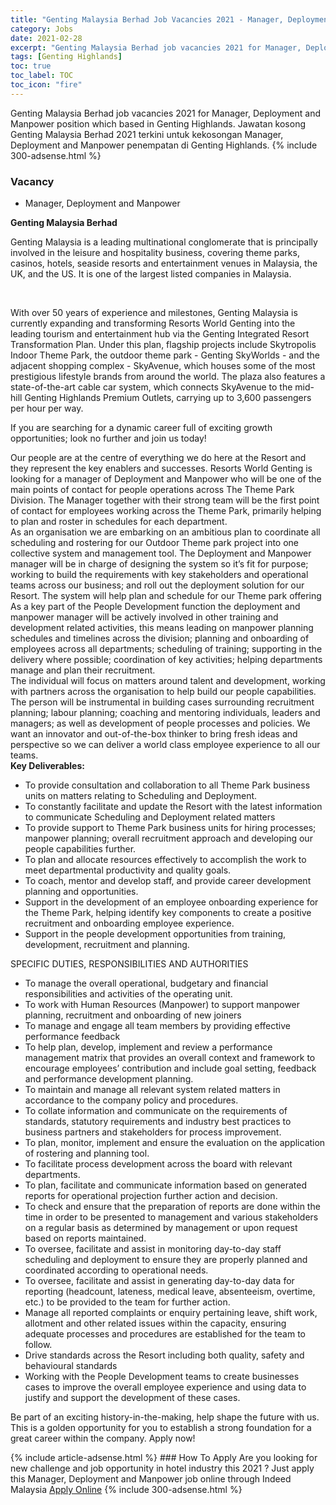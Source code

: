 ```yaml
---
title: "Genting Malaysia Berhad Job Vacancies 2021 - Manager, Deployment and Manpower" 
category: Jobs 
date: 2021-02-28 
excerpt: "Genting Malaysia Berhad job vacancies 2021 for Manager, Deployment and Manpower position which based in Genting Highlands. Jawatan kosong Genting Malaysia Berhad 2021 terkini untuk kekosongan Manager, Deployment and Manpower penempatan di Genting Highlands" 
tags: [Genting Highlands] 
toc: true 
toc_label: TOC 
toc_icon: "fire" 
--- 
```


Genting Malaysia Berhad job vacancies 2021 for Manager, Deployment and Manpower position which based in Genting Highlands. Jawatan kosong Genting Malaysia Berhad 2021 terkini untuk kekosongan Manager, Deployment and Manpower penempatan di Genting Highlands. 
{% include 300-adsense.html %} 
### Vacancy 
- Manager, Deployment and Manpower 
<div><div><p><b>Genting Malaysia Berhad<br>
</b></p><p></p><p>Genting Malaysia is a leading multinational conglomerate that is principally involved in the leisure and hospitality business, covering theme parks, casinos, hotels, seaside resorts and entertainment venues in Malaysia, the UK, and the US. It is one of the largest listed companies in Malaysia.</p><br>
<p></p>
<p>With over 50 years of experience and milestones, Genting Malaysia is currently expanding and transforming Resorts World Genting into the leading tourism and entertainment hub via the Genting Integrated Resort Transformation Plan. Under this plan, flagship projects include Skytropolis Indoor Theme Park, the outdoor theme park - Genting SkyWorlds - and the adjacent shopping complex - SkyAvenue, which houses some of the most prestigious lifestyle brands from around the world. The plaza also features a state-of-the-art cable car system, which connects SkyAvenue to the mid-hill Genting Highlands Premium Outlets, carrying up to 3,600 passengers per hour per way.</p>
<p>If you are searching for a dynamic career full of exciting growth opportunities; look no further and join us today!</p>
<div>
Our people are at the centre of everything we do here at the Resort and they represent the key enablers and successes. Resorts World Genting is looking for a manager of Deployment and Manpower who will be one of the main points of contact for people operations across The Theme Park Division. The Manager together with their strong team will be the first point of contact for employees working across the Theme Park, primarily helping to plan and roster in schedules for each department.</div>
<div>As an organisation we are embarking on an ambitious plan to coordinate all scheduling and rostering for our Outdoor Theme park project into one collective system and management tool. The Deployment and Manpower manager will be in charge of designing the system so it&#8217;s fit for purpose; working to build the requirements with key stakeholders and operational teams across our business; and roll out the deployment solution for our Resort. The system will help plan and schedule for our Theme park offering</div>
<div>As a key part of the People Development function the deployment and manpower manager will be actively involved in other training and development related activities, this means leading on manpower planning schedules and timelines across the division; planning and onboarding of employees across all departments; scheduling of training; supporting in the delivery where possible; coordination of key activities; helping departments manage and plan their recruitment.</div>
<div>The individual will focus on matters around talent and development, working with partners across the organisation to help build our people capabilities. The person will be instrumental in building cases surrounding recruitment planning; labour planning; coaching and mentoring individuals, leaders and managers; as well as development of people processes and policies. We want an innovator and out-of-the-box thinker to bring fresh ideas and perspective so we can deliver a world class employee experience to all our teams.</div>
<div></div><div><b>Key Deliverables:</b></div>
<ul><li>To provide consultation and collaboration to all Theme Park business units on matters relating to Scheduling and Deployment.</li>
<li>To constantly facilitate and update the Resort with the latest information to communicate Scheduling and Deployment related matters</li>
<li>To provide support to Theme Park business units for hiring processes; manpower planning; overall recruitment approach and developing our people capabilities further.</li>
<li>To plan and allocate resources effectively to accomplish the work to meet departmental productivity and quality goals.</li>
<li>To coach, mentor and develop staff, and provide career development planning and opportunities.</li>
<li>Support in the development of an employee onboarding experience for the Theme Park, helping identify key components to create a positive recruitment and onboarding employee experience.</li>
<li>Support in the people development opportunities from training, development, recruitment and planning.</li>
</ul>
<div></div><div>SPECIFIC DUTIES, RESPONSIBILITIES AND AUTHORITIES</div>
<ul><li>To manage the overall operational, budgetary and financial responsibilities and activities of the operating unit.</li>
<li>To work with Human Resources (Manpower) to support manpower planning, recruitment and onboarding of new joiners</li>
<li>To manage and engage all team members by providing effective performance feedback</li>
<li>To help plan, develop, implement and review a performance management matrix that provides an overall context and framework to encourage employees&#8217; contribution and include goal setting, feedback and performance development planning.</li>
<li>To maintain and manage all relevant system related matters in accordance to the company policy and procedures.</li>
<li>To collate information and communicate on the requirements of standards, statutory requirements and industry best practices to business partners and stakeholders for process improvement.</li>
<li>To plan, monitor, implement and ensure the evaluation on the application of rostering and planning tool.</li>
<li>To facilitate process development across the board with relevant departments.</li>
<li>To plan, facilitate and communicate information based on generated reports for operational projection further action and decision.</li>
<li>To check and ensure that the preparation of reports are done within the time in order to be presented to management and various stakeholders on a regular basis as determined by management or upon request based on reports maintained.</li>
<li>To oversee, facilitate and assist in monitoring day-to-day staff scheduling and deployment to ensure they are properly planned and coordinated according to operational needs.</li>
<li>To oversee, facilitate and assist in generating day-to-day data for reporting (headcount, lateness, medical leave, absenteeism, overtime, etc.) to be provided to the team for further action.</li>
<li>Manage all reported complaints or enquiry pertaining leave, shift work, allotment and other related issues within the capacity, ensuring adequate processes and procedures are established for the team to follow.</li>
<li>Drive standards across the Resort including both quality, safety and behavioural standards</li>
<li>Working with the People Development teams to create businesses cases to improve the overall employee experience and using data to justify and support the development of these cases.</li>
</ul>
<p>Be part of an exciting history-in-the-making, help shape the future with us. This is a golden opportunity for you to establish a strong foundation for a great career within the company. Apply now!</p></div></div> 
{% include article-adsense.html %} 
### How To Apply 
Are you looking for new challenge and job opportunity in hotel industry this 2021 ?
Just apply this Manager, Deployment and Manpower job online through Indeed Malaysia 
<a href="https://malaysia.indeed.com/viewjob?jk=e78d333de13b2bce" class="btn btn--info" target="_blank" rel="nofollow noopenner">Apply Online</a> 
{% include 300-adsense.html %} 